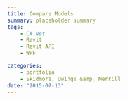 ```yaml
---
title: Compare Models
summary: placeholder summary
tags:
    - C#.Net
    - Revit
    - Revit API
    - WPF

categories:
    - portfolio
    - Skidmore, Owings &amp; Merrill
date: "2015-07-13"
---
```

